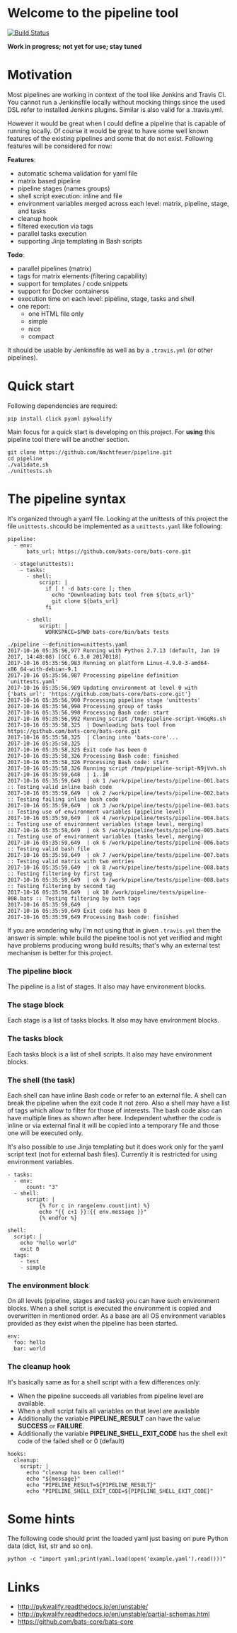 # Welcome to the pipeline tool

[![Build Status](https://travis-ci.org/Nachtfeuer/pipeline.svg?branch=master)](https://travis-ci.org/Nachtfeuer/pipeline)

**Work in progress; not yet for use; stay tuned**

# Motivation

Most pipelines are working in context of the tool like Jenkins and Travis CI.
You cannot run a Jenkinsfile locally without mocking things since the used DSL
refer to installed Jenkins plugins. Similar is also valid for a  .travis.yml.

However it would be great when I could define a pipeline
that is capable of running locally. Of course it would be great to have some well
known features of the existing pipelines and some that do not exist. Following
features will be considered for now:

**Features**:
 - automatic schema validation for yaml file
 - matrix based pipeline
 - pipeline stages (names groups)
 - shell script execution: inline and file
 - environment variables merged across each level: matrix, pipeline, stage, and tasks
 - cleanup hook
 - filtered execution via tags
 - parallel tasks execution
 - supporting Jinja templating in Bash scripts

**Todo**:
 - parallel pipelines (matrix)
 - tags for matrix elements (filtering capability)
 - support for templates / code snippets
 - support for Docker containerss
 - execution time on each level: pipeline, stage, tasks and shell
 - one report:
    - one HTML file only
    - simple
    - nice
    - compact

It should be usable by Jenkinsfile as well as by a `.travis.yml` (or other pipelines).

# Quick start

Following dependencies are required:

```
pip install click pyaml pykwalify
```

Main focus for a quick start is developing on this
project. For **using** this pipeline tool there will
be another section.

```
git clone https://github.com/Nachtfeuer/pipeline.git
cd pipeline
./validate.sh
./unittests.sh
```

# The pipeline syntax

It's organized through a yaml file. Looking at the unittests of this
project the file `unittests.sh`could be implemented as a `unittests.yaml`
like following:

```
pipeline:
  - env:
      bats_url: https://github.com/bats-core/bats-core.git

  - stage(unittests):
    - tasks:
      - shell:
          script: |
            if [ ! -d bats-core ]; then
              echo "Downloading bats tool from ${bats_url}"
              git clone ${bats_url}
            fi

      - shell:
          script: |
            WORKSPACE=$PWD bats-core/bin/bats tests
```


```
./pipeline --definition=unittests.yaml
2017-10-16 05:35:56,977 Running with Python 2.7.13 (default, Jan 19 2017, 14:48:08) [GCC 6.3.0 20170118]
2017-10-16 05:35:56,983 Running on platform Linux-4.9.0-3-amd64-x86_64-with-debian-9.1
2017-10-16 05:35:56,987 Processing pipeline definition 'unittests.yaml'
2017-10-16 05:35:56,989 Updating environment at level 0 with {'bats_url': 'https://github.com/bats-core/bats-core.git'}
2017-10-16 05:35:56,990 Processing pipeline stage 'unittests'
2017-10-16 05:35:56,990 Processing group of tasks
2017-10-16 05:35:56,990 Processing Bash code: start
2017-10-16 05:35:56,992 Running script /tmp/pipeline-script-VmGqRs.sh
2017-10-16 05:35:58,325  | Downloading bats tool from https://github.com/bats-core/bats-core.git
2017-10-16 05:35:58,325  | Cloning into 'bats-core'...
2017-10-16 05:35:58,325  |
2017-10-16 05:35:58,325 Exit code has been 0
2017-10-16 05:35:58,326 Processing Bash code: finished
2017-10-16 05:35:58,326 Processing Bash code: start
2017-10-16 05:35:58,326 Running script /tmp/pipeline-script-N9jVvh.sh
2017-10-16 05:35:59,648  | 1..10
2017-10-16 05:35:59,649  | ok 1 /work/pipeline/tests/pipeline-001.bats :: Testing valid inline bash code
2017-10-16 05:35:59,649  | ok 2 /work/pipeline/tests/pipeline-002.bats :: Testing failing inline bash code
2017-10-16 05:35:59,649  | ok 3 /work/pipeline/tests/pipeline-003.bats :: Testing use of environment variables (pipeline level)
2017-10-16 05:35:59,649  | ok 4 /work/pipeline/tests/pipeline-004.bats :: Testing use of environment variables (stage level, merging)
2017-10-16 05:35:59,649  | ok 5 /work/pipeline/tests/pipeline-005.bats :: Testing use of environment variables (tasks level, merging)
2017-10-16 05:35:59,649  | ok 6 /work/pipeline/tests/pipeline-006.bats :: Testing valid bash file
2017-10-16 05:35:59,649  | ok 7 /work/pipeline/tests/pipeline-007.bats :: Testing valid matrix with two entries
2017-10-16 05:35:59,649  | ok 8 /work/pipeline/tests/pipeline-008.bats :: Testing filtering by first tag
2017-10-16 05:35:59,649  | ok 9 /work/pipeline/tests/pipeline-008.bats :: Testing filtering by second tag
2017-10-16 05:35:59,649  | ok 10 /work/pipeline/tests/pipeline-008.bats :: Testing filtering by both tags
2017-10-16 05:35:59,649  |
2017-10-16 05:35:59,649 Exit code has been 0
2017-10-16 05:35:59,649 Processing Bash code: finished
```

If you are wondering why I'm not using that in given `.travis.yml` then
the answer is simple: while build the pipeline tool is not yet verified
and might have problems producing wrong build results; that's why an
external test mechanism is better for this project.

### The pipeline block

The pipeline is a list of stages. It also may have environment blocks.

### The stage block

Each stage is a list of tasks blocks. It also may have environment blocks.

### The tasks block

Each tasks block is a list of shell scripts. It also may have environment blocks.

### The shell (the task)

Each shell can have inline Bash code or refer to an external file.
A shell can break the pipeline when the exit code it not zero.
Also a shell may have a list of tags which allow to filter for those of interests.
The bash code also can have multiple lines as shown after here. Independent whether
the code is inline or via external final it will be copied into a temporary
file and those one will be executed only.

It's also possible to use Jinja templating but it does work only for the
yaml script text (not for external bash files). Currently it is restricted
for using environment variables.

```
- tasks:
  - env:
      count: "3"
  - shell:
      script: |
          {% for c in range(env.count|int) %}
          echo "{{ c+1 }}:{{ env.message }}"
          {% endfor %}
```


```
shell:
  script: |
    echo "hello world"
    exit 0
  tags:
    - test
    - simple
```

### The environment block

On all levels (pipeline, stages and tasks) you can have such environment blocks.
When a shell script is executed the environment is copied and overwritten in
mentioned order. As a base are all OS environment variables provided as they
exist when the pipeline has been started.

```
env:
  foo: hello
  bar: world
```

### The cleanup hook

It's basically same as for a shell script with a few differences only:

 - When the pipeline succeeds all variables from pipeline level are available.
 - When a shell script fails all variables on that level are available
 - Additionally the variable **PIPELINE_RESULT** can have the value **SUCCESS** or **FAILURE**.
 - Additionally the variable **PIPELINE_SHELL_EXIT_CODE** has the shell exit code
   of the failed shell or 0 (default)

```
hooks:
  cleanup:
    script: |
      echo "cleanup has been called!"
      echo "${message}"
      echo "PIPELINE_RESULT=${PIPELINE_RESULT}"
      echo "PIPELINE_SHELL_EXIT_CODE=${PIPELINE_SHELL_EXIT_CODE}"
```


# Some hints

The following code should print the loaded yaml just
basing on pure Python data (dict, list, str and so on).

```
python -c "import yaml;print(yaml.load(open('example.yaml').read()))"
```

# Links
 - http://pykwalify.readthedocs.io/en/unstable/
 - http://pykwalify.readthedocs.io/en/unstable/partial-schemas.html
 - https://github.com/bats-core/bats-core